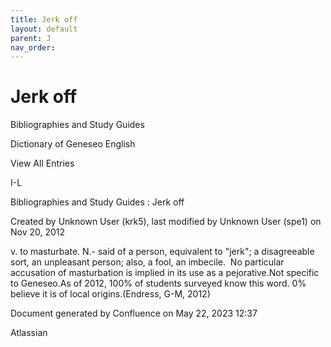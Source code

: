 ```yaml
---
title: Jerk off
layout: default
parent: J
nav_order:
---
```


# Jerk off

Bibliographies and Study Guides

Dictionary of Geneseo English

View All Entries

I-L

Bibliographies and Study Guides : Jerk off

Created by  Unknown User (krk5), last modified by  Unknown User (spe1) on Nov 20, 2012

v. to masturbate. N.- said of a person, equivalent to &quot;jerk&quot;; a disagreeable sort, an unpleasant person; also, a fool, an imbecile.  No particular accusation of masturbation is implied in its use as a pejorative.Not specific to Geneseo.As of 2012, 100% of students surveyed know this word. 0% believe it is of local origins.(Endress, G-M, 2012)

Document generated by Confluence on May 22, 2023 12:37

Atlassian
